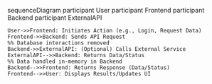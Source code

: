 sequenceDiagram
    participant User
    participant Frontend
    participant Backend
    participant ExternalAPI

    User->>Frontend: Initiates Action (e.g., Login, Request Data)
    Frontend->>Backend: Sends API Request
    %% Database interactions removed
    Backend->>ExternalAPI: (Optional) Calls External Service
    ExternalAPI-->>Backend: Returns Data/Status
    %% Data handled in-memory in Backend
    Backend-->>Frontend: Returns Response (Data/Status)
    Frontend-->>User: Displays Results/Updates UI
